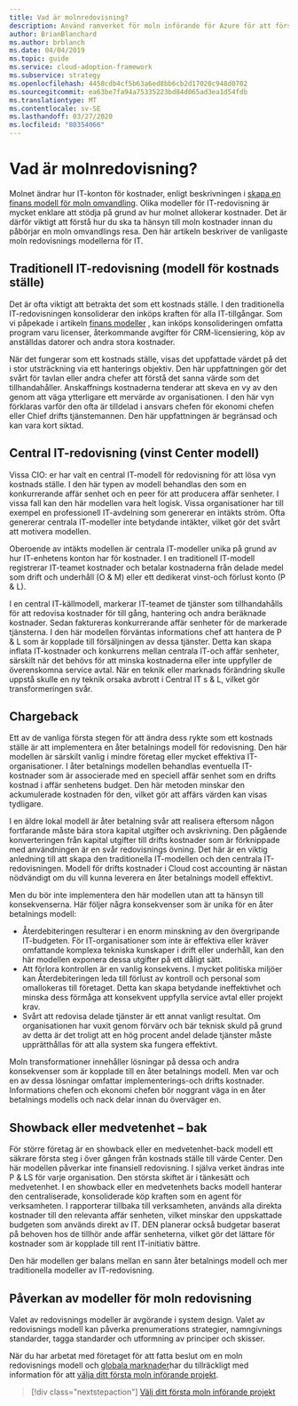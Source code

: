 ```yaml
---
title: Vad är molnredovisning?
description: Använd ramverket för moln införande för Azure för att förstå vanliga modeller för moln redovisning för den när du påbörjar din moln migrerings resa.
author: BrianBlanchard
ms.author: brblanch
ms.date: 04/04/2019
ms.topic: guide
ms.service: cloud-adoption-framework
ms.subservice: strategy
ms.openlocfilehash: 4458cdb4cf5b63a6ed8bb6cb2d17020c948d0702
ms.sourcegitcommit: ea63be7fa94a75335223bd84d065ad3ea1d54fdb
ms.translationtype: MT
ms.contentlocale: sv-SE
ms.lasthandoff: 03/27/2020
ms.locfileid: "80354066"
---
```

<!-- cSpell:ignore CIOs -->

<!-- markdownlint-disable MD026 -->

# <a name="what-is-cloud-accounting"></a>Vad är molnredovisning?

Molnet ändrar hur IT-konton för kostnader, enligt beskrivningen i [skapa en finans modell för moln omvandling](./financial-models.md). Olika modeller för IT-redovisning är mycket enklare att stödja på grund av hur molnet allokerar kostnader. Det är därför viktigt att förstå hur du ska ta hänsyn till moln kostnader innan du påbörjar en moln omvandlings resa. Den här artikeln beskriver de vanligaste moln redovisnings modellerna för IT.

## <a name="traditional-it-accounting-cost-center-model"></a>Traditionell IT-redovisning (modell för kostnads ställe)

Det är ofta viktigt att betrakta det som ett kostnads ställe. I den traditionella IT-redovisningen konsoliderar den inköps kraften för alla IT-tillgångar. Som vi påpekade i artikeln [finans modeller](./financial-models.md) , kan inköps konsolideringen omfatta program varu licenser, återkommande avgifter för CRM-licensiering, köp av anställdas datorer och andra stora kostnader.

När det fungerar som ett kostnads ställe, visas det uppfattade värdet på det i stor utsträckning via ett hanterings objektiv. Den här uppfattningen gör det svårt för tavlan eller andra chefer att förstå det sanna värde som det tillhandahåller. Anskaffnings kostnaderna tenderar att skeva en vy av den genom att väga ytterligare ett mervärde av organisationen. I den här vyn förklaras varför den ofta är tilldelad i ansvars chefen för ekonomi chefen eller Chief drifts tjänstemannen. Den här uppfattningen är begränsad och kan vara kort siktad.

## <a name="central-it-accounting-profit-center-model"></a>Central IT-redovisning (vinst Center modell)

Vissa CIO: er har valt en central IT-modell för redovisning för att lösa vyn kostnads ställe. I den här typen av modell behandlas den som en konkurrerande affär senhet och en peer för att producera affär senheter. I vissa fall kan den här modellen vara helt logisk. Vissa organisationer har till exempel en professionell IT-avdelning som genererar en intäkts ström. Ofta genererar centrala IT-modeller inte betydande intäkter, vilket gör det svårt att motivera modellen.

Oberoende av intäkts modellen är centrala IT-modeller unika på grund av hur IT-enhetens konton har för kostnader. I en traditionell IT-modell registrerar IT-teamet kostnader och betalar kostnaderna från delade medel som drift och underhåll (O & M) eller ett dedikerat vinst-och förlust konto (P & L).

I en central IT-källmodell, markerar IT-teamet de tjänster som tillhandahålls för att redovisa kostnader för till gång, hantering och andra beräknade kostnader. Sedan faktureras konkurrerande affär senheter för de markerade tjänsterna. I den här modellen förväntas informations chef att hantera de P & L som är kopplade till försäljningen av dessa tjänster. Detta kan skapa inflata IT-kostnader och konkurrens mellan centrala IT-och affär senheter, särskilt när det behövs för att minska kostnaderna eller inte uppfyller de överenskomna service avtal. När en teknik eller marknads förändring skulle uppstå skulle en ny teknik orsaka avbrott i Central IT s & L, vilket gör transformeringen svår.

## <a name="chargeback"></a>Chargeback

Ett av de vanliga första stegen för att ändra dess rykte som ett kostnads ställe är att implementera en åter betalnings modell för redovisning. Den här modellen är särskilt vanlig i mindre företag eller mycket effektiva IT-organisationer. I åter betalnings modellen behandlas eventuella IT-kostnader som är associerade med en speciell affär senhet som en drifts kostnad i affär senhetens budget. Den här metoden minskar den ackumulerade kostnaden för den, vilket gör att affärs värden kan visas tydligare.

I en äldre lokal modell är åter betalning svår att realisera eftersom någon fortfarande måste bära stora kapital utgifter och avskrivning. Den pågående konverteringen från kapital utgifter till drifts kostnader som är förknippade med användningen är en svår redovisnings övning. Det här är en viktig anledning till att skapa den traditionella IT-modellen och den centrala IT-redovisningen. Modell för drifts kostnader i Cloud cost accounting är nästan nödvändigt om du vill kunna leverera en åter betalnings modell effektivt.

Men du bör inte implementera den här modellen utan att ta hänsyn till konsekvenserna. Här följer några konsekvenser som är unika för en åter betalnings modell:

- Återdebiteringen resulterar i en enorm minskning av den övergripande IT-budgeten. För IT-organisationer som inte är effektiva eller kräver omfattande komplexa tekniska kunskaper i drift eller underhåll, kan den här modellen exponera dessa utgifter på ett dåligt sätt.
- Att förlora kontrollen är en vanlig konsekvens. I mycket politiska miljöer kan Återdebiteringen leda till förlust av kontroll och personal som omallokeras till företaget. Detta kan skapa betydande ineffektivhet och minska dess förmåga att konsekvent uppfylla service avtal eller projekt krav.
- Svårt att redovisa delade tjänster är ett annat vanligt resultat. Om organisationen har vuxit genom förvärv och bär teknisk skuld på grund av detta är det troligt att en hög procent andel delade tjänster måste upprätthållas för att alla system ska fungera effektivt.

Moln transformationer innehåller lösningar på dessa och andra konsekvenser som är kopplade till en åter betalnings modell. Men var och en av dessa lösningar omfattar implementerings-och drifts kostnader. Informations chefen och ekonomi chefen bör noggrant väga in en åter betalnings modells och nack delar innan du överväger en.

## <a name="showback-or-awareness-back"></a>Showback eller medvetenhet – bak

För större företag är en showback eller en medvetenhet-back modell ett säkrare första steg i över gången från kostnads ställe till värde Center. Den här modellen påverkar inte finansiell redovisning. I själva verket ändras inte P & LS för varje organisation. Den största skiftet är i tänkesätt och medvetenhet. I en showback eller en medvetenhets backs modell hanterar den centraliserade, konsoliderade köp kraften som en agent för verksamheten. I rapporterar tillbaka till verksamheten, används alla direkta kostnader till den relevanta affär senheten, vilket minskar den uppskattade budgeten som används direkt av IT. DEN planerar också budgetar baserat på behoven hos de tillhör ande affär senheterna, vilket gör det lättare för kostnader som är kopplade till rent IT-initiativ bättre.

Den här modellen ger balans mellan en sann åter betalnings modell och mer traditionella modeller av IT-redovisning.

## <a name="impact-of-cloud-accounting-models"></a>Påverkan av modeller för moln redovisning

Valet av redovisnings modeller är avgörande i system design. Valet av redovisnings modell kan påverka prenumerations strategier, namngivnings standarder, tagga standarder och utformning av principer och skisser.

När du har arbetat med företaget för att fatta beslut om en moln redovisnings modell och [globala marknader](./global-markets.md)har du tillräckligt med information för att [välja ditt första moln införande projekt](./first-adoption-project.md).

> [!div class="nextstepaction"]
> [Välj ditt första moln införande projekt](./first-adoption-project.md)
